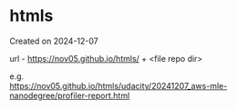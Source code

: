 # htmls
Created on 2024-12-07

url - https://nov05.github.io/htmls/ + \<file repo dir\>

e.g.   
https://nov05.github.io/htmls/udacity/20241207_aws-mle-nanodegree/profiler-report.html  

